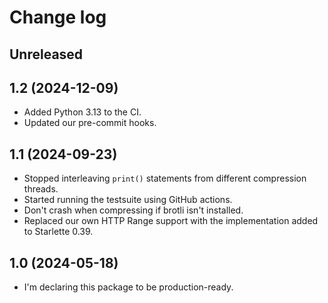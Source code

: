# Change log

## Unreleased

## 1.2 (2024-12-09)

- Added Python 3.13 to the CI.
- Updated our pre-commit hooks.

## 1.1 (2024-09-23)

- Stopped interleaving `print()` statements from different compression threads.
- Started running the testsuite using GitHub actions.
- Don't crash when compressing if brotli isn't installed.
- Replaced our own HTTP Range support with the implementation added to
  Starlette 0.39.

## 1.0 (2024-05-18)

- I'm declaring this package to be production-ready.
